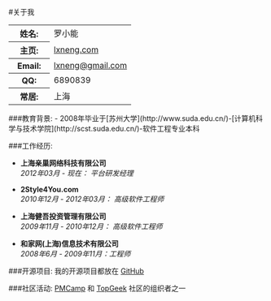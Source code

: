 #关于我
<table>
	<tr>
        <th width="65">姓名:</th>
        <td>罗小能</td>
    </tr>
    <tr>
        <th>主页:</th>
        <td><a href="http://lxneng.com/">lxneng.com</a></td>
    </tr>
	<tr>
        <th>Email:</th>
        <td><a href="mailto:lxneng@gmail.com">lxneng@gmail.com</a></td>
    </tr>
    <tr>
        <th>QQ:</th>
        <td>6890839</td>
    </tr>
    <tr>
        <th>常居:</th>
        <td>上海</td>
    </tr>
</table>
###教育背景:
- 2008年毕业于[苏州大学](http://www.suda.edu.cn/)-[计算机科学与技术学院](http://scst.suda.edu.cn/)-软件工程专业本科

###工作经历:
- **上海亲巢网络科技有限公司**  
*2012年03月 - 现在： 平台研发经理*

- **2Style4You.com**  
*2010年12月 - 2012年03月： 高级软件工程师*

- **上海健吾投资管理有限公司**  
*2009年11月 - 2010年12月： 高级软件工程师* 

- **和家网(上海)信息技术有限公司**  
*2008年6月 - 2009年11月：工程师*

###开源项目:
我的开源项目都放在 [GitHub](https://github.com/lxneng)

###社区活动:
[PMCamp](http://pmcamp.org) 和 [TopGeek](http://topgeek.org) 社区的组织者之一
